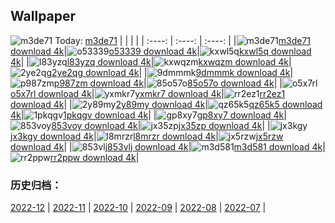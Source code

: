 ## Wallpaper
![m3de71](https://w.wallhaven.cc/full/m3/wallhaven-m3de71.png) Today: [m3de71](https://th.wallhaven.cc/small/m3/m3de71.jpg)
|      |      |      |
| :----: | :----: | :----: |
|![m3de71](https://th.wallhaven.cc/small/m3/m3de71.jpg)[m3de71 download 4k](https://wallhaven.cc/w/m3de71)|![o53339](https://th.wallhaven.cc/small/o5/o53339.jpg)[o53339 download 4k](https://wallhaven.cc/w/o53339)|![kxwl5q](https://th.wallhaven.cc/small/kx/kxwl5q.jpg)[kxwl5q download 4k](https://wallhaven.cc/w/kxwl5q)|
|![l83yzq](https://th.wallhaven.cc/small/l8/l83yzq.jpg)[l83yzq download 4k](https://wallhaven.cc/w/l83yzq)|![kxwqzm](https://th.wallhaven.cc/small/kx/kxwqzm.jpg)[kxwqzm download 4k](https://wallhaven.cc/w/kxwqzm)|![2ye2qg](https://th.wallhaven.cc/small/2y/2ye2qg.jpg)[2ye2qg download 4k](https://wallhaven.cc/w/2ye2qg)|
|![9dmmmk](https://th.wallhaven.cc/small/9d/9dmmmk.jpg)[9dmmmk download 4k](https://wallhaven.cc/w/9dmmmk)|![p987zm](https://th.wallhaven.cc/small/p9/p987zm.jpg)[p987zm download 4k](https://wallhaven.cc/w/p987zm)|![85o57o](https://th.wallhaven.cc/small/85/85o57o.jpg)[85o57o download 4k](https://wallhaven.cc/w/85o57o)|
|![o5x7rl](https://th.wallhaven.cc/small/o5/o5x7rl.jpg)[o5x7rl download 4k](https://wallhaven.cc/w/o5x7rl)|![yxmkr7](https://th.wallhaven.cc/small/yx/yxmkr7.jpg)[yxmkr7 download 4k](https://wallhaven.cc/w/yxmkr7)|![rr2ez1](https://th.wallhaven.cc/small/rr/rr2ez1.jpg)[rr2ez1 download 4k](https://wallhaven.cc/w/rr2ez1)|
|![2y89my](https://th.wallhaven.cc/small/2y/2y89my.jpg)[2y89my download 4k](https://wallhaven.cc/w/2y89my)|![qz65k5](https://th.wallhaven.cc/small/qz/qz65k5.jpg)[qz65k5 download 4k](https://wallhaven.cc/w/qz65k5)|![1pkqgv](https://th.wallhaven.cc/small/1p/1pkqgv.jpg)[1pkqgv download 4k](https://wallhaven.cc/w/1pkqgv)|
|![gp8xy7](https://th.wallhaven.cc/small/gp/gp8xy7.jpg)[gp8xy7 download 4k](https://wallhaven.cc/w/gp8xy7)|![853voy](https://th.wallhaven.cc/small/85/853voy.jpg)[853voy download 4k](https://wallhaven.cc/w/853voy)|![jx35zp](https://th.wallhaven.cc/small/jx/jx35zp.jpg)[jx35zp download 4k](https://wallhaven.cc/w/jx35zp)|
|![jx3kgy](https://th.wallhaven.cc/small/jx/jx3kgy.jpg)[jx3kgy download 4k](https://wallhaven.cc/w/jx3kgy)|![l8mrzr](https://th.wallhaven.cc/small/l8/l8mrzr.jpg)[l8mrzr download 4k](https://wallhaven.cc/w/l8mrzr)|![jx5rzw](https://th.wallhaven.cc/small/jx/jx5rzw.jpg)[jx5rzw download 4k](https://wallhaven.cc/w/jx5rzw)|
|![853vlj](https://th.wallhaven.cc/small/85/853vlj.jpg)[853vlj download 4k](https://wallhaven.cc/w/853vlj)|![m3d581](https://th.wallhaven.cc/small/m3/m3d581.jpg)[m3d581 download 4k](https://wallhaven.cc/w/m3d581)|![rr2ppw](https://th.wallhaven.cc/small/rr/rr2ppw.jpg)[rr2ppw download 4k](https://wallhaven.cc/w/rr2ppw)|

### 历史归档：
[2022-12](https://github.com/april-projects/april-wallpaper/tree/main/picture/2022-12/) | [2022-11](https://github.com/april-projects/april-wallpaper/tree/main/picture/2022-11/) | [2022-10](https://github.com/april-projects/april-wallpaper/tree/main/picture/2022-10/) | [2022-09](https://github.com/april-projects/april-wallpaper/tree/main/picture/2022-09/) | [2022-08](https://github.com/april-projects/april-wallpaper/tree/main/picture/2022-08/) | [2022-07](https://github.com/april-projects/april-wallpaper/tree/main/picture/2022-07/) | 